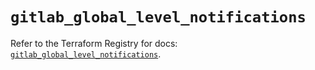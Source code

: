 # `gitlab_global_level_notifications`

Refer to the Terraform Registry for docs: [`gitlab_global_level_notifications`](https://registry.terraform.io/providers/gitlabhq/gitlab/17.11.0/docs/resources/global_level_notifications).
